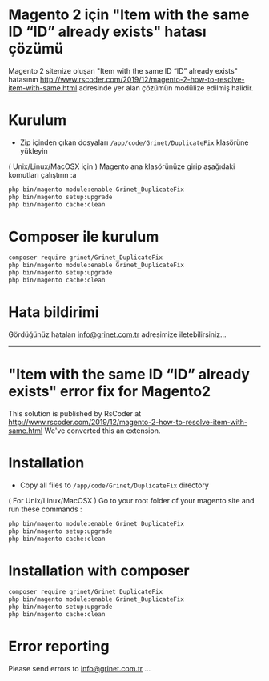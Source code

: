 # Magento 2 için "Item with the same ID “ID” already exists" hatası çözümü

Magento 2 sitenize oluşan "Item with the same ID “ID” already exists" hatasının http://www.rscoder.com/2019/12/magento-2-how-to-resolve-item-with-same.html adresinde yer alan çözümün modülize edilmiş halidir.

# Kurulum
 - Zip içinden çıkan dosyaları `/app/code/Grinet/DuplicateFix` klasörüne yükleyin

( Unix/Linux/MacOSX için ) 
Magento ana klasörünüze girip aşağıdaki komutları çalıştırın :a
```bash
php bin/magento module:enable Grinet_DuplicateFix
php bin/magento setup:upgrade
php bin/magento cache:clean
```

# Composer ile kurulum
```bash
composer require grinet/Grinet_DuplicateFix
php bin/magento module:enable Grinet_DuplicateFix
php bin/magento setup:upgrade
php bin/magento cache:clean
```

# Hata bildirimi

Gördüğünüz hataları info@grinet.com.tr adresimize iletebilirsiniz...

-----------------------------------------------------------------

# "Item with the same ID “ID” already exists" error fix for Magento2

This solution is published by RsCoder at http://www.rscoder.com/2019/12/magento-2-how-to-resolve-item-with-same.html 
We've converted this an extension.

# Installation
 - Copy all files to `/app/code/Grinet/DuplicateFix` directory

( For Unix/Linux/MacOSX ) 
Go to your root folder of your magento site and run these commands :
```bash
php bin/magento module:enable Grinet_DuplicateFix
php bin/magento setup:upgrade
php bin/magento cache:clean
```

# Installation with composer
```bash
composer require grinet/Grinet_DuplicateFix
php bin/magento module:enable Grinet_DuplicateFix
php bin/magento setup:upgrade
php bin/magento cache:clean
```

# Error reporting

Please send errors to info@grinet.com.tr ...
